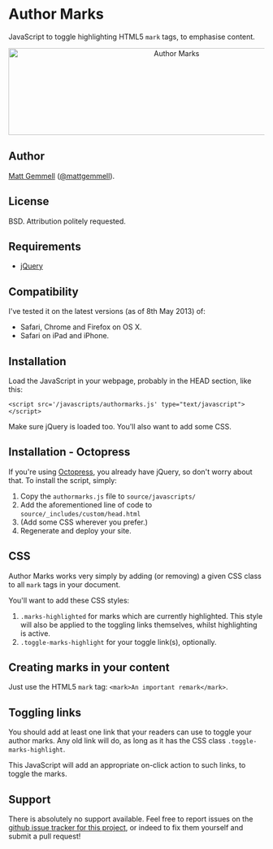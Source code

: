 # Author Marks

JavaScript to toggle highlighting HTML5 `mark` tags, to emphasise content.

<div style="text-align:center;">
<a href="http://www.flickr.com/photos/mattgemmell/8745247030/" title="Author Marks by Matt Gemmell, on Flickr"><img src="http://farm8.staticflickr.com/7283/8745247030_f10f9127dd_o.png" width="646" height="171" alt="Author Marks"></a>
</div>


## Author

[Matt Gemmell](http://mattgemmell.com/) ([@mattgemmell](http://twitter.com/mattgemmell)).


## License

BSD. Attribution politely requested.


## Requirements

* [jQuery](http://jquery.com)


## Compatibility

I've tested it on the latest versions (as of 8th May 2013) of:

- Safari, Chrome and Firefox on OS X.
- Safari on iPad and iPhone.


## Installation

Load the JavaScript in your webpage, probably in the HEAD section, like this:

	<script src='/javascripts/authormarks.js' type="text/javascript"></script>

Make sure jQuery is loaded too. You'll also want to add some CSS.


## Installation - Octopress

If you're using [Octopress](http://octopress.org), you already have jQuery, so don't worry about that. To install the script, simply:

1. Copy the `authormarks.js` file to `source/javascripts/`
2. Add the aforementioned line of code to `source/_includes/custom/head.html`
3. (Add some CSS wherever you prefer.)
4. Regenerate and deploy your site.


## CSS

Author Marks works very simply by adding (or removing) a given CSS class to all `mark` tags in your document.

You'll want to add these CSS styles:

1. `.marks-highlighted` for marks which are currently highlighted. This style will also be applied to the toggling links themselves, whilst highlighting is active.
2. `.toggle-marks-highlight` for your toggle link(s), optionally.


## Creating marks in your content

Just use the HTML5 `mark` tag: `<mark>An important remark</mark>`.


## Toggling links

You should add at least one link that your readers can use to toggle your author marks. Any old link will do, as long as it has the CSS class `.toggle-marks-highlight`.

This JavaScript will add an appropriate on-click action to such links, to toggle the marks.


## Support

There is absolutely no support available. Feel free to report issues on the [github issue tracker for this project](https://github.com/mattgemmell/author-marks/issues), or indeed to fix them yourself and submit a pull request!
